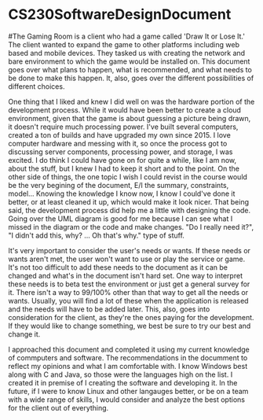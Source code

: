 # CS230SoftwareDesignDocument

#The Gaming Room is a client who had a game called 'Draw It or Lose It.' The client wanted to expand the game to other platforms including web based and mobile devices. They tasked us with creating the network and bare environment to which the game would be installed on. This document goes over what plans to happen, what is recommended, and what needs to be done to make this happen. It, also, goes over the different possibilities of different choices. 

One thing that I liked and knew I did well on was the hardware portion of the development process. While it would have been better to create a cloud environment, given that the game is about guessing a picture being drawn, it doesn't require much processing power. I've built several computers, created a ton of builds and have upgraded my own since 2015. I love computer hardware and messing with it, so once the process got to discussing server components, processing power, and storage, I was excited. I do think I could have gone on for quite a while, like I am now, about the stuff, but I knew I had to keep it short and to the point. On the other side of things, the one topic I wish I could revist in the course would be the very begining of the document, E/I the summary, constraints, model... Knowing the knowledge I know now, I know I could've done it better, or at least cleaned it up, which would make it look nicer. That being said, the development process did help me a little with designing the code. Going over the UML diagram is good for me because I can see what I missed in the diagram or the code and make changes. "Do I really need it?", "I didn't add this, why? ... Oh that's why." type of stuff.

It's very important to consider the user's needs or wants. If these needs or wants aren't met, the user won't want to use or play the service or game. It's not too difficult to add these needs to the document as it can be changed and what's in the document isn't hard set. One way to interpret these needs is to beta test the environment or just get a general survey for it. There isn't a way to 99/100% other than that way to get all the needs or wants. Usually, you will find a lot of these when the application is released and the needs will have to be added later. This, also, goes into consideration for the client, as they're the ones paying for the development. If they would like to change something, we best be sure to try our best and change it. 

I approached this document and completed it using my current knowledge of commputers and software. The recommendations in the documment to reflect my opinions and what I am comfortable with. I know Windows best along with C and Java, so those were the languages high on the list. I created it in premise of I creating the software and developing it. In the future, if I were to know Linux and other langauges better, or be on a team with a wide range of skills, I would consider and analyze the best options for the client out of everything. 

